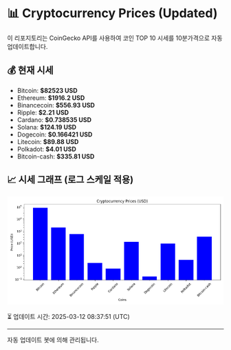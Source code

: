 
# 📊 Cryptocurrency Prices (Updated)

이 리포지토리는 CoinGecko API를 사용하여 코인 TOP 10 시세를 10분가격으로 자동 업데이트합니다.

## 💰 현재 시세
- Bitcoin: **$82523 USD**
- Ethereum: **$1916.2 USD**
- Binancecoin: **$556.93 USD**
- Ripple: **$2.21 USD**
- Cardano: **$0.738535 USD**
- Solana: **$124.19 USD**
- Dogecoin: **$0.166421 USD**
- Litecoin: **$89.88 USD**
- Polkadot: **$4.01 USD**
- Bitcoin-cash: **$335.81 USD**

## 📈 시세 그래프 (로그 스케일 적용)
![Crypto Prices](crypto_prices.png)

⏳ 업데이트 시간: 2025-03-12 08:37:51 (UTC)

---
자동 업데이트 봇에 의해 관리됩니다.
